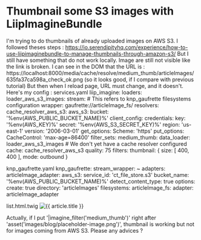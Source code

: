
# Thumbnail some S3 images with LiipImagineBundle

I'm trying to do thumbnails of already uploaded images on AWS S3.
I followed theses steps : https://io.serendipityhq.com/experience/how-to-use-liipimaginebundle-to-manage-thumbnails-through-amazon-s3/
But I still have something that do not work locally.
Image are still not visible like the link is broken. I can see in the DOM that the URL is :
https://localhost:8000/media/cache/resolve/medium_thumb/articleImages/635fa37ca598a_check_ok.png (so it looks good, if I compare with previous tutorial)
But then when I reload page, URL must change, and it doesn't.
Here's my config :
services.yaml
liip_imagine:
    loaders:
        loader_aws_s3_images:
            stream:
                # This refers to knp_gaufrette filesystems configuration
                wrapper: gaufrette://articleImage_fs/
    resolvers:
        cache_resolver_aws_s3:
            aws_s3:
                bucket: '%env(AWS_PUBLIC_BUCKET_NAME)%'
                client_config:
                    credentials:
                        key: '%env(AWS_KEY)%'
                        secret: '%env(AWS_S3_SECRET_KEY)%'
                    region: 'us-east-1'
                    version: '2006-03-01'
                get_options:
                    Scheme: 'https'
                put_options:
                    CacheControl: 'max-age=86400'
    filter_sets:
        medium_thumb:
            data_loader: loader_aws_s3_images
            # We don't yet have a cache resolver configured
            cache: cache_resolver_aws_s3
            quality: 75
            filters:
                thumbnail: { size: [ 400, 400 ], mode: outbound }

knp_gaufrette.yaml
knp_gaufrette:
    stream_wrapper: ~
    adapters:
        articleImage_adapter:
            aws_s3:
                service_id: 'ct_file_store.s3'
                bucket_name: '%env(AWS_PUBLIC_BUCKET_NAME)%'
                detect_content_type: true
                options:
                    create: true
                    directory: 'articleImages'
    filesystems:
        articleImage_fs:
            adapter: articleImage_adapter

list.html.twig
<img src="{{ article.image ? (aws_public_bucket ~ blogImages_path ~ article.image.blogImageName)|imagine_filter('medium_thumb') : asset('images/blog/placeholder-image.png') }}" alt="{{ article.title }}" class="img-responsive img-article">

Actually, if I put '|imagine_filter('medium_thumb')' right after 'asset('images/blog/placeholder-image.png')', thumbnail is working but not for images coming from AWS S3.
Please any advices ?

        